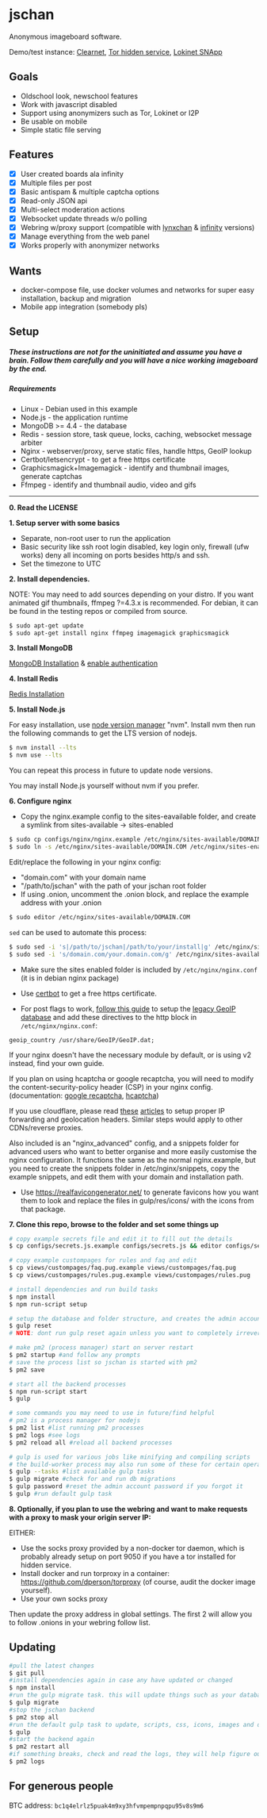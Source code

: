 # jschan
Anonymous imageboard software.

Demo/test instance: [Clearnet](https://fatchan.org), [Tor hidden service](http://cimixezweeq64g42vl6tyhk4becxhi4ldwqq6w43u53qhwsd3s4c3lyd.onion/), [Lokinet SNApp](http://fatchan.loki/)

## Goals
- Oldschool look, newschool features
- Work with javascript disabled
- Support using anonymizers such as Tor, Lokinet or I2P
- Be usable on mobile
- Simple static file serving

## Features
- [x] User created boards ala infinity
- [x] Multiple files per post
- [x] Basic antispam & multiple captcha options
- [x] Read-only JSON api
- [x] Multi-select moderation actions
- [x] Websocket update threads w/o polling
- [x] Webring w/proxy support (compatible with [lynxchan](https://gitlab.com/alogware/LynxChanAddon-Webring) & [infinity](https://gitlab.com/Tenicu/infinityaddon-webring) versions)
- [x] Manage everything from the web panel
- [x] Works properly with anonymizer networks

## Wants
- docker-compose file, use docker volumes and networks for super easy installation, backup and migration
- Mobile app integration (somebody pls)

## Setup
##### These instructions are not for the uninitiated and assume you have a brain. Follow them carefully and you will have a nice working imageboard by the end.

##### Requirements
- Linux - Debian used in this example
- Node.js - the application runtime
- MongoDB >= 4.4 - the database
- Redis - session store, task queue, locks, caching, websocket message arbiter
- Nginx - webserver/proxy, serve static files, handle https, GeoIP lookup
- Certbot/letsencrypt - to get a free https certificate
- Graphicsmagick+Imagemagick - identify and thumbnail images, generate captchas
- Ffmpeg - identify and thumbnail audio, video and gifs

-----

**0. Read the LICENSE**

**1. Setup server with some basics**

- Separate, non-root user to run the application
- Basic security like ssh root login disabled, key login only, firewall (ufw works) deny all incoming on ports besides http/s and ssh.
- Set the timezone to UTC

**2. Install dependencies.**

NOTE: You may need to add sources depending on your distro. If you want animated gif thumbnails, ffmpeg ?=4.3.x is recommended. For debian, it can be found in the testing repos or compiled from source.
```bash
$ sudo apt-get update
$ sudo apt-get install nginx ffmpeg imagemagick graphicsmagick
```

**3. Install MongoDB**

[MongoDB Installation](https://docs.mongodb.com/manual/tutorial/install-mongodb-on-debian/#install-mongodb-community-edition-on-debian) & [enable authentication](https://medium.com/mongoaudit/how-to-enable-authentication-on-mongodb-b9e8a924efac)

**4. Install Redis**

[Redis Installation](https://www.digitalocean.com/community/tutorials/how-to-install-and-secure-redis-on-debian-9)

**5. Install Node.js**

For easy installation, use [node version manager](https://github.com/nvm-sh/nvm) "nvm".
Install nvm then run the following commands to get the LTS version of nodejs.
```bash
$ nvm install --lts
$ nvm use --lts
```
You can repeat this process in future to update node versions.

You may install Node.js yourself without nvm if you prefer.

**6. Configure nginx**

- Copy the nginx.example config to the sites-eavailable folder, and create a symlink from sites-available -> sites-enabled
```bash
$ sudo cp configs/nginx/nginx.example /etc/nginx/sites-available/DOMAIN.COM
$ sudo ln -s /etc/nginx/sites-available/DOMAIN.COM /etc/nginx/sites-enabled/DOMAIN.COM
```

Edit/replace the following in your nginx config:
- "domain.com" with your domain name
- "/path/to/jschan" with the path of your jschan root folder
- If using .onion, uncomment the .onion block, and replace the example address with your .onion
```bash
$ sudo editor /etc/nginx/sites-available/DOMAIN.COM
```

`sed` can be used to automate this process:
```bash
$ sudo sed -i 's|/path/to/jschan|/path/to/your/install|g' /etc/nginx/sites-available/DOMAIN.COM
$ sudo sed -i 's/domain.com/your.domain.com/g' /etc/nginx/sites-available/DOMAIN.COM
```

- Make sure the sites enabled folder is included by `/etc/nginx/nginx.conf` (it is in debian nginx package)
- Use [certbot](https://certbot.eff.org/) to get a free https certificate.

- For post flags to work, [follow this guide](http://archive.is/2SMOb) to setup the [legacy GeoIP database](https://www.miyuru.lk/geoiplegacy) and add these directives to the http block in `/etc/nginx/nginx.conf`:
```
geoip_country /usr/share/GeoIP/GeoIP.dat;
```
If your nginx doesn't have the necessary module by default, or is using v2 instead, find your own guide.

If you plan on using hcaptcha or google recaptcha, you will need to modify the content-security-policy header (CSP) in your nginx config. (documentation: [google recaptcha](https://developers.google.com/recaptcha/docs/faq#im-using-content-security-policy-csp-on-my-website.-how-can-i-configure-it-to-work-with-recaptcha), [hcaptcha](https://docs.hcaptcha.com/#content-security-policy-settings))

If you use cloudflare, please read [these](https://support.cloudflare.com/hc/en-us/articles/200170786-Restoring-original-visitor-IPs-Logging-visitor-IP-addresses-with-mod-cloudflare-) [articles](https://support.cloudflare.com/hc/en-us/articles/200168236-Configuring-Cloudflare-IP-Geolocation) to setup proper IP forwarding and geolocation headers. Similar steps would apply to other CDNs/reverse proxies.

Also included is an "nginx_advanced" config, and a snippets folder for advanced users who want to better organise and more easily customise the nginx configuration. It functions the same as the normal nginx.example, but you need to create the snippets folder in /etc/nginx/snippets, copy the example snippets, and edit them with your domain and installation path.

- Use https://realfavicongenerator.net/ to generate favicons how you want them to look and replace the files in gulp/res/icons/ with the icons from that package.

**7. Clone this repo, browse to the folder and set some things up**

```bash
# copy example secrets file and edit it to fill out the details
$ cp configs/secrets.js.example configs/secrets.js && editor configs/secrets.js

# copy example custompages for rules and faq and edit
$ cp views/custompages/faq.pug.example views/custompages/faq.pug
$ cp views/custompages/rules.pug.example views/custompages/rules.pug

# install dependencies and run build tasks
$ npm install
$ npm run-script setup

# setup the database and folder structure, and creates the admin account. **The (random) password will be printed in the command line.**
$ gulp reset
# NOTE: dont run gulp reset again unless you want to completely irreversibly wipe everything

# make pm2 (process manager) start on server restart
$ pm2 startup #and follow any prompts
# save the process list so jschan is started with pm2
$ pm2 save

# start all the backend processes
$ npm run-script start
$ gulp

# some commands you may need to use in future/find helpful
# pm2 is a process manager for nodejs
$ pm2 list #list running pm2 processes
$ pm2 logs #see logs
$ pm2 reload all #reload all backend processes

# gulp is used for various jobs like minifying and compiling scripts
# the build-worker process may also run some of these for certain operations e.g. editing global settings in the web panel
$ gulp --tasks #list available gulp tasks
$ gulp migrate #check for and run db migrations
$ gulp password #reset the admin account password if you forgot it
$ gulp #run default gulp task
```

**8. Optionally, if you plan to use the webring and want to make requests with a proxy to mask your origin server IP:**

EITHER:

- Use the socks proxy provided by a non-docker tor daemon, which is probably already setup on port 9050 if you have a tor installed for hidden service.
- Install docker and run torproxy in a container: https://github.com/dperson/torproxy (of course, audit the docker image yourself).
- Use your own socks proxy

Then update the proxy address in global settings. The first 2 will allow you to follow .onions in your webring follow list.

## Updating

```bash
#pull the latest changes
$ git pull
#install dependencies again in case any have updated or changed
$ npm install
#run the gulp migrate task. this will update things such as your database schema
$ gulp migrate
#stop the jschan backend
$ pm2 stop all
#run the default gulp task to update, scripts, css, icons, images and delete old html
$ gulp
#start the backend again
$ pm2 restart all
#if something breaks, check and read the logs, they will help figure out what went wrong
$ pm2 logs
```

## For generous people

BTC address: `bc1q4elrlz5puak4m9xy3hfvmpempnpqpu95v8s9m6`
